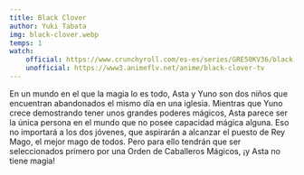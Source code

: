 ```yaml
---
title: Black Clover
author: Yuki Tabata
img: black-clover.webp
temps: 1
watch:
    official: https://www.crunchyroll.com/es-es/series/GRE50KV36/black-clover?srsltid=AfmBOorSuwy17_Hc96HXIXJQE5X-sjwa6cQq6CUOBowemOvMS167CT9r
    unofficial: https://www3.animeflv.net/anime/black-clover-tv
---
```


En un mundo en el que la magia lo es todo, Asta y Yuno son dos niños que encuentran abandonados el mismo día en una iglesia. Mientras que Yuno crece demostrando tener unos grandes poderes mágicos, Asta parece ser la única persona en el mundo que no posee capacidad mágica alguna. Eso no importará a los dos jóvenes, que aspirarán a alcanzar el puesto de Rey Mago, el mejor mago de todos. Pero para ello tendrán que ser seleccionados primero por una Orden de Caballeros Mágicos, ¡y Asta no tiene magia!